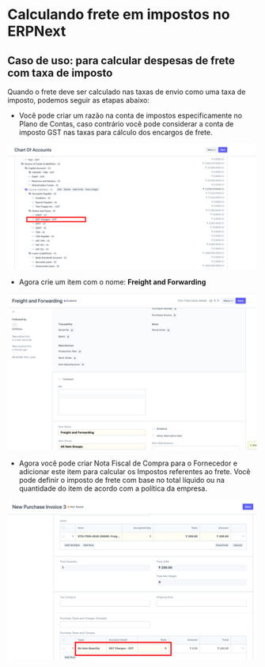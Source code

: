 # Calculando frete em impostos no ERPNext



## **Caso de uso: para calcular despesas de frete com taxa de imposto**

  
Quando o frete deve ser calculado nas taxas de envio como uma taxa de imposto, podemos seguir as etapas abaixo:    
* Você pode criar um razão na conta de impostos especificamente no Plano de Contas, caso contrário você pode considerar a conta de imposto GST nas taxas para cálculo dos encargos de frete.

  
![](/files/4GSyff2.png)  
* Agora crie um item com o nome: **Freight and Forwarding**

![](/files/xOovUcM.png)   
* Agora você pode criar Nota Fiscal de Compra para o Fornecedor e adicionar este item para calcular os Impostos referentes ao frete. Você pode definir o imposto de frete com base no total líquido ou na quantidade do item de acordo com a política da empresa.

  
![](/files/2Nh2r9p.png)    
  




